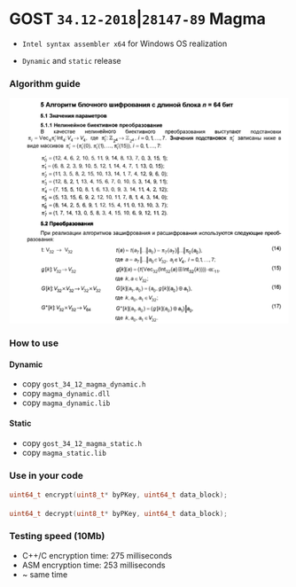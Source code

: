# GOST ```34.12-2018```|```28147-89``` Magma

+ ```Intel syntax assembler x64``` for Windows OS realization

+ ```Dynamic``` and ```static``` release

### Algorithm guide

![alt text](/img/magma.png)

### How to use

#### Dynamic

+ copy ```gost_34_12_magma_dynamic.h```
+ copy ```magma_dynamic.dll```
+ copy ```magma_dynamic.lib```

#### Static

+ copy ```gost_34_12_magma_static.h```
+ copy ```magma_static.lib```

### Use in your code

```C++
uint64_t encrypt(uint8_t* byPKey, uint64_t data_block);

uint64_t decrypt(uint8_t* byPKey, uint64_t data_block); 
```

### Testing speed (10Mb)

+ C++/C encryption time: 275 milliseconds
+ ASM encryption time: 253 milliseconds
+ ~ same time
